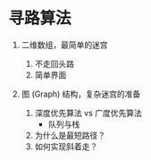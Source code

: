 # 寻路算法

1. 二维数组，最简单的迷宫
    1. 不走回头路
    1. 简单界面

1. 图 (Graph) 结构，复杂迷宫的准备
    1. 深度优先算法 vs 广度优先算法
        * 队列与栈
    2. 为什么是最短路径？
    3. 如何实现斜着走？
